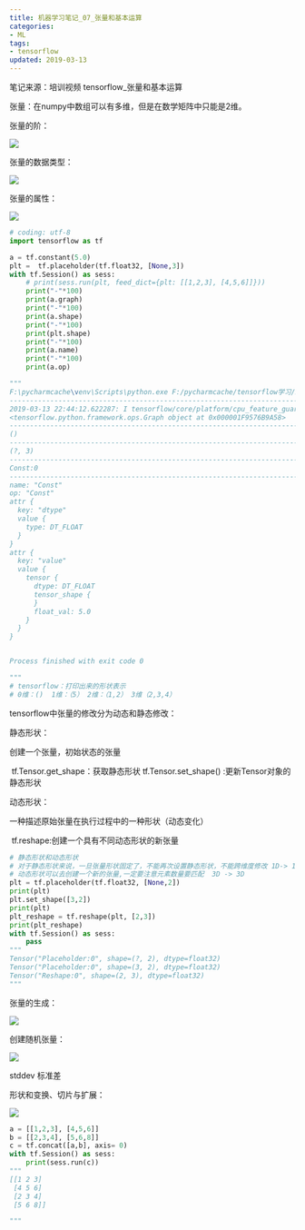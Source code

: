 ```yaml
---
title: 机器学习笔记_07_张量和基本运算
categories:
- ML
tags:
- tensorflow
updated: 2019-03-13
---
```




 

笔记来源：培训视频       tensorflow_张量和基本运算



张量：在numpy中数组可以有多维，但是在数学矩阵中只能是2维。

张量的阶：

<img src="{{ site.url }}/assets//blog_images/ML/张量和基本运算_01.png" />

张量的数据类型：

<img src="{{ site.url }}/assets//blog_images/ML/张量和基本运算_02.png" />

张量的属性：

<img src="{{ site.url }}/assets//blog_images/ML/张量和基本运算_03.png" />



```python
# coding: utf-8
import tensorflow as tf

a = tf.constant(5.0)
plt =  tf.placeholder(tf.float32, [None,3])
with tf.Session() as sess:
    # print(sess.run(plt, feed_dict={plt: [[1,2,3], [4,5,6]]}))
    print("-"*100)
    print(a.graph)
    print("-"*100)
    print(a.shape)
    print("-"*100)
    print(plt.shape)
    print("-"*100)
    print(a.name)
    print("-"*100)
    print(a.op)

"""
F:\pycharmcache\venv\Scripts\python.exe F:/pycharmcache/tensorflow学习/22_张量和基本运算.py
----------------------------------------------------------------------------------------------------
2019-03-13 22:44:12.622287: I tensorflow/core/platform/cpu_feature_guard.cc:141] Your CPU supports instructions that this TensorFlow binary was not compiled to use: AVX2
<tensorflow.python.framework.ops.Graph object at 0x000001F9576B9A58>
----------------------------------------------------------------------------------------------------
()
----------------------------------------------------------------------------------------------------
(?, 3)
----------------------------------------------------------------------------------------------------
Const:0
----------------------------------------------------------------------------------------------------
name: "Const"
op: "Const"
attr {
  key: "dtype"
  value {
    type: DT_FLOAT
  }
}
attr {
  key: "value"
  value {
    tensor {
      dtype: DT_FLOAT
      tensor_shape {
      }
      float_val: 5.0
    }
  }
}


Process finished with exit code 0

"""
# tensorflow：打印出来的形状表示
# 0维：()  1维：（5） 2维：（1,2） 3维（2,3,4）
```

tensorflow中张量的修改分为动态和静态修改：

静态形状：

创建一个张量，初始状态的张量

​	tf.Tensor.get_shape：获取静态形状
	tf.Tensor.set_shape() :更新Tensor对象的静态形状

动态形状：

一种描述原始张量在执行过程中的一种形状（动态变化）

​	tf.reshape:创建一个具有不同动态形状的新张量

```python
# 静态形状和动态形状
# 对于静态形状来说，一旦张量形状固定了，不能再次设置静态形状，不能跨维度修改 1D-> 1D 
# 动态形状可以去创建一个新的张量,一定要注意元素数量要匹配  3D -> 3D
plt = tf.placeholder(tf.float32, [None,2])
print(plt)
plt.set_shape([3,2])
print(plt)
plt_reshape = tf.reshape(plt, [2,3])
print(plt_reshape)
with tf.Session() as sess:
    pass
"""
Tensor("Placeholder:0", shape=(?, 2), dtype=float32)
Tensor("Placeholder:0", shape=(3, 2), dtype=float32)
Tensor("Reshape:0", shape=(2, 3), dtype=float32)
"""

```

张量的生成：

<img src="{{ site.url }}/assets//blog_images/ML/张量和基本运算_04.png" />

创建随机张量：

<img src="{{ site.url }}/assets//blog_images/ML/张量和基本运算_05.png" />

stddev 标准差  

形状和变换、切片与扩展：

<img src="{{ site.url }}/assets//blog_images/ML/张量和基本运算_06.png" />

```python
a = [[1,2,3], [4,5,6]]
b = [[2,3,4], [5,6,8]]
c = tf.concat([a,b], axis= 0)
with tf.Session() as sess:
    print(sess.run(c))
"""
[[1 2 3]
 [4 5 6]
 [2 3 4]
 [5 6 8]]

"""
```